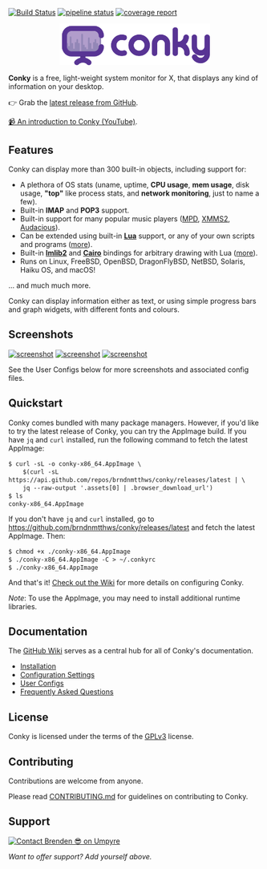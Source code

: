[![Build Status](https://travis-ci.org/brndnmtthws/conky.svg?branch=master)](https://travis-ci.org/brndnmtthws/conky) [![pipeline status](https://gitlab.com/brndnmtthws-oss/conky/badges/master/pipeline.svg)](https://gitlab.com/brndnmtthws-oss/conky/commits/master) [![coverage report](https://gitlab.com/brndnmtthws-oss/conky/badges/master/coverage.svg)](https://gitlab.com/brndnmtthws-oss/conky/commits/master)

<p align="center"><img width="300" src="logo/conky-logotype-horizontal-violet.png"></p>

**Conky** is a free, light-weight system monitor for X, that displays
any kind of information on your desktop.

👉 Grab the [latest release from GitHub](https://github.com/brndnmtthws/conky/releases/latest).

[📹 An introduction to Conky (YouTube)](https://www.youtube.com/watch?v=bHtpLEoRKmg&t=19s).

## Features

Conky can display more than 300 built-in objects, including support for:

- A plethora of OS stats (uname, uptime, **CPU usage**, **mem
  usage**, disk usage, **"top"** like process stats, and **network
  monitoring**, just to name a few).
- Built-in **IMAP** and **POP3** support.
- Built-in support for many popular music players ([MPD][],
  [XMMS2][], [Audacious][]).
- Can be extended using built-in [**Lua**](lua) support, or any of your
  own scripts and programs ([more](https://github.com/brndnmtthws/conky/wiki#tutorial)).
- Built-in [**Imlib2**][imlib2] and [**Cairo**][cairo] bindings for arbitrary drawing
  with Lua ([more](https://github.com/brndnmtthws/conky/wiki/Lua)).
- Runs on Linux, FreeBSD, OpenBSD, DragonFlyBSD, NetBSD, Solaris, Haiku OS, and macOS!

... and much much more.

Conky can display information either as text, or using simple progress
bars and graph widgets, with different fonts and colours.

## Screenshots

[![screenshot](https://github.com/brndnmtthws/conky/wiki/configs/brenden/screenshot-thumb.png)](https://raw.github.com/wiki/brndnmtthws/conky/configs/brenden/screenshot.png)
[![screenshot](https://github.com/brndnmtthws/conky/wiki/configs/ke49/screenshot-thumb.png)](https://raw.github.com/wiki/brndnmtthws/conky/configs/ke49/screenshot.png)
[![screenshot](https://github.com/brndnmtthws/conky/wiki/configs/jc/screenshot-thumb.png)](https://raw.github.com/wiki/brndnmtthws/conky/configs/jc/screenshot.png)

See the User Configs below for more screenshots and associated config files.

## Quickstart

Conky comes bundled with many package managers. However, if you'd like to try the latest release of Conky, you can try the AppImage build. If you have `jq` and `curl` installed, run the following command to fetch the latest AppImage:

```ShellSession
$ curl -sL -o conky-x86_64.AppImage \
    $(curl -sL https://api.github.com/repos/brndnmtthws/conky/releases/latest | \
    jq --raw-output '.assets[0] | .browser_download_url')
$ ls
conky-x86_64.AppImage
```

If you don't have `jq` and `curl` installed, go to
https://github.com/brndnmtthws/conky/releases/latest and fetch the latest
AppImage. Then:

```ShellSession
$ chmod +x ./conky-x86_64.AppImage
$ ./conky-x86_64.AppImage -C > ~/.conkyrc
$ ./conky-x86_64.AppImage
```

And that's it! [Check out the Wiki](https://github.com/brndnmtthws/conky/wiki) for more details on configuring Conky.

_Note_: To use the AppImage, you may need to install additional runtime libraries.

## Documentation

The [GitHub Wiki](https://github.com/brndnmtthws/conky/wiki) serves as a central hub for all of
Conky's documentation.

- [Installation](https://github.com/brndnmtthws/conky/wiki/Installation)
- [Configuration Settings](https://github.com/brndnmtthws/conky/wiki/Configurations)
- [User Configs](https://github.com/brndnmtthws/conky/wiki/Configs)
- [Frequently Asked Questions](https://github.com/brndnmtthws/conky/wiki/FAQ)

## License

Conky is licensed under the terms of the [GPLv3](LICENSE) license.

## Contributing

Contributions are welcome from anyone.

Please read [CONTRIBUTING.md](CONTRIBUTING.md) for guidelines on contributing to Conky.

[mpd]: https://musicpd.org/
[xmms2]: https://github.com/xmms2/wiki/wiki
[audacious]: https://audacious-media-player.org/
[luawiki]: https://en.wikipedia.org/wiki/Lua_%28programming_language%29
[imlib2]: https://docs.enlightenment.org/api/imlib2/html/
[cairo]: https://www.cairographics.org/

## Support

[![Contact Brenden 😎 on Umpyre](https://api.umpyre.com/badge/634c76f3513240a4bec1eda7fb5db7ea/badge.svg?width=211.275&height=68.04&name=Brenden%20%F0%9F%98%8E&font_size=18&style=light)](https://umpyre.com/u/634c76f3513240a4bec1eda7fb5db7ea)

_Want to offer support? Add yourself above._
